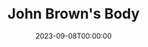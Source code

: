 ---
title: John Brown's Body
date: 2023-09-08T00:00:00
opening_date: 1979-01-26
closing_date: 1979-02-10
layout: productions
program:
Theatre: Theatre Jacksonville
Venue: Little Theatre
cast:
- Himself:
  - Allen Hall
  - Norman Howard
  - Philip St. Laurent
- Herself:
  - Elizabeth Reed
  - Diane Somerville
  - Nancy Blocksidge
- Chorus:
  - Kathy Brown
  - Shirley Cooke
  - Beverly Fenderson
  - Valerie Hall
  - Helen Harris
  - Jim Hayhurst
  - John Hein
  - Vivian Hill
  - Bill Merwin
  - Karen Scroggins
  - Elmer Schroer
  - Greer Skinner
  - Mark Snitzer
  - Barbara Stillson
- Stage Manager: Doug Thomas
- Lighting Technician: Pam Jackson
- Set Construction:
  - Tom Heffernan
  - Marty Friedman
  - Valerie Hall
  - Jon Kollin
  - Bebe Schroder
- Costumes:
  - Gert Berman
  - Nancy Kaye
- Publicity: Diane Somerville
- Box Office: Barbara Stillson
crew:
- Director: Robert Knowles
- Musical Director: Rosalind MacEnulty
- Technical Director: Tom Heffernan
---